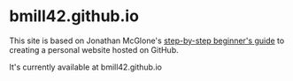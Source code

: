 bmill42.github.io
=====================
This site is based on Jonathan McGlone's [step-by-step beginner's guide](http://jmcglone.com/guides/github-pages) to creating a personal website hosted on GitHub.

It's currently available at bmill42.github.io
